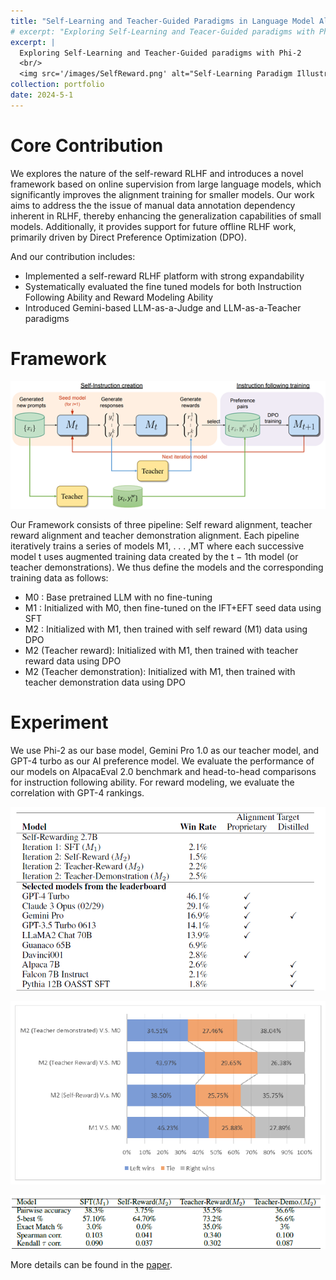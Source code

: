 ```yaml
---
title: "Self-Learning and Teacher-Guided Paradigms in Language Model Alignment"
# excerpt: "Exploring Self-Learning and Teacer-Guided paradigms with Phi-2<br/><img src='images/SelfReward.png'>"
excerpt: |
  Exploring Self-Learning and Teacher-Guided paradigms with Phi-2
  <br/>
  <img src='/images/SelfReward.png' alt="Self-Learning Paradigm Illustration">
collection: portfolio
date: 2024-5-1
---
```


# Core Contribution

We explores the nature of the self-reward RLHF and introduces a novel framework based on online supervision from large language models, which significantly improves the alignment training for smaller models. Our work aims to address the the issue of manual data annotation dependency  inherent in RLHF, thereby enhancing the generalization capabilities of small models. Additionally, it provides support for future offline RLHF work, primarily driven by Direct Preference Optimization (DPO).

And our contribution includes:
- Implemented a self-reward RLHF platform with strong expandability
- Systematically evaluated the fine tuned models for both Instruction Following Ability and Reward Modeling Ability
- Introduced Gemini-based LLM-as-a-Judge and LLM-as-a-Teacher paradigms

# Framework

![Framework](/images/SelfReward.png)

Our Framework consists of three pipeline: Self reward alignment, teacher reward alignment and
teacher demonstration alignment. Each pipeline iteratively trains a series of models M1, . . . ,MT
where each successive model t uses augmented training data created by the t − 1th model (or teacher
demonstrations). We thus define the models and the corresponding training data as follows:

- M0 : Base pretrained LLM with no fine-tuning
- M1 : Initialized with M0, then fine-tuned on the IFT+EFT seed data using SFT
- M2 : Initialized with M1, then trained with self reward (M1) data using DPO
- M2 (Teacher reward): Initialized with M1, then trained with teacher reward data using DPO
- M2 (Teacher demonstration): Initialized with M1, then trained with teacher demonstration data using DPO

# Experiment

We use Phi-2 as our base model, Gemini Pro 1.0 as our teacher model, and GPT-4 turbo as our AI preference model. We evaluate the performance of our models on AlpacaEval 2.0 benchmark and head-to-head comparisons for instruction following ability. For reward modeling, we evaluate the correlation with GPT-4 rankings. 

![AlpacaEval](/images/SelfReward-AlpacaEval.png)

![Head-to-Head1](/images/SelfReward-head2head1.png)

![reward](/images/SelfReward-corr.png)

More details can be found in the [paper](/files/Exploring_Self-Learning_and_Teacher-Guided_Paradigms_in_Language_Model_Alignment.pdf).